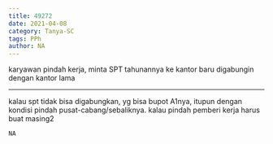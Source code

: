 ```yaml
---
title: 49272
date: 2021-04-08
category: Tanya-SC
tags: PPh
author: NA
---
```


karyawan pindah kerja, minta SPT tahunannya ke kantor baru digabungin dengan kantor lama

---

kalau spt tidak bisa digabungkan, yg bisa bupot A1nya, itupun dengan kondisi pindah pusat-cabang/sebaliknya. kalau pindah pemberi kerja harus buat masing2

`NA`
